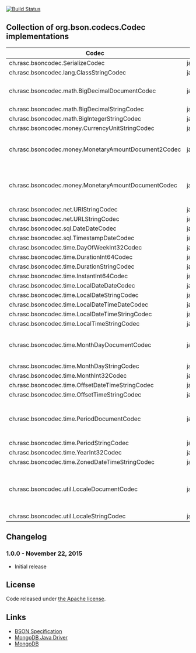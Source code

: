 [![Build Status](https://api.travis-ci.org/ralscha/bsoncodec.png)](https://travis-ci.org/ralscha/bsoncodec)

## Collection of org.bson.codecs.Codec implementations

Codec | Java | BSON
------| ---- | ----
ch.rasc.bsoncodec.SerializeCodec | java.io.Serializable | BinaryData
ch.rasc.bsoncodec.lang.ClassStringCodec | java.lang.Class | String
ch.rasc.bsoncodec.math.BigDecimalDocumentCodec | java.math.BigDecimal | Document ```{"unscaled": ..., "scale": ...}```   
ch.rasc.bsoncodec.math.BigDecimalStringCodec | java.math.BigDecimal | String
ch.rasc.bsoncodec.math.BigIntegerStringCodec | java.math.BigInteger | String
ch.rasc.bsoncodec.money.CurrencyUnitStringCodec | javax.money.CurrencyUnit | String
ch.rasc.bsoncodec.money.MonetaryAmountDocument2Codec | javax.money.MonetaryAmount | Document ```{"currency": ..., "number": ...}```   
ch.rasc.bsoncodec.money.MonetaryAmountDocumentCodec | javax.money.MonetaryAmount | Document ```{"currency": ..., "unscaled": ..., "scale": ...}```   
ch.rasc.bsoncodec.net.URIStringCodec | java.net.URI | String
ch.rasc.bsoncodec.net.URLStringCodec | java.net.URL | String
ch.rasc.bsoncodec.sql.DateDateCodec | java.sql.Date | DateTime
ch.rasc.bsoncodec.sql.TimestampDateCodec | java.sql.Timestamp | DateTime
ch.rasc.bsoncodec.time.DayOfWeekInt32Codec | java.time.DayOfWeek | Int32
ch.rasc.bsoncodec.time.DurationInt64Codec | java.time.Duration | Int64
ch.rasc.bsoncodec.time.DurationStringCodec | java.time.Duration | String
ch.rasc.bsoncodec.time.InstantInt64Codec | java.time.Instant | Int64
ch.rasc.bsoncodec.time.LocalDateDateCodec | java.time.LocalDate | DateTime
ch.rasc.bsoncodec.time.LocalDateStringCodec | java.time.LocalDate | String
ch.rasc.bsoncodec.time.LocalDateTimeDateCodec | java.time.LocalDateTime | DateTime
ch.rasc.bsoncodec.time.LocalDateTimeStringCodec | java.time.LocalDateTime | String
ch.rasc.bsoncodec.time.LocalTimeStringCodec | java.time.LocalTime | String
ch.rasc.bsoncodec.time.MonthDayDocumentCodec | java.time.MonthDay | Document ```{"month": ..., "dayOfMonth": ...}```    
ch.rasc.bsoncodec.time.MonthDayStringCodec | java.time.MonthDay | String
ch.rasc.bsoncodec.time.MonthInt32Codec | java.time.Month | Int32
ch.rasc.bsoncodec.time.OffsetDateTimeStringCodec | java.time.OffsetDateTime | String
ch.rasc.bsoncodec.time.OffsetTimeStringCodec | java.time.OffsetTime | String
ch.rasc.bsoncodec.time.PeriodDocumentCodec | java.time.Period | Document ```{"years": ..., "months": ..., "days": ...}```    
ch.rasc.bsoncodec.time.PeriodStringCodec | java.time.Period | String
ch.rasc.bsoncodec.time.YearInt32Codec | java.time.Year | Int32
ch.rasc.bsoncodec.time.ZonedDateTimeStringCodec | java.time.ZonedDateTime | String
ch.rasc.bsoncodec.util.LocaleDocumentCodec | java.util.Locale | Document ```{"language": ..., "country": ..., "variant": ...}```    
ch.rasc.bsoncodec.util.LocaleStringCodec | java.util.Locale | String


## Changelog

### 1.0.0 - November 22, 2015
  - Initial release


## License
Code released under [the Apache license](http://www.apache.org/licenses/).

## Links
   * [BSON Specification](http://bsonspec.org/)
   * [MongoDB Java Driver](https://mongodb.github.io/mongo-java-driver/)
   * [MongoDB](https://www.mongodb.org/)


